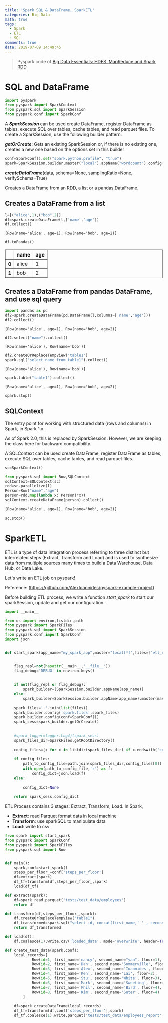 ```yaml
---
title: 'Spark SQL & DataFrame, SparkETL'
categories: Big Data
math: true
tags:
  - Spark
  - ETL
  - SQL
comments: true
date: 2019-07-09 14:49:45
---
```


> Pyspark code of [Big Data Essentials: HDFS, MapReduce and Spark RDD](https://www.coursera.org/learn/big-data-essentials)


<!--more-->

# SQL and DataFrame



```python
import pyspark
from pyspark import SparkContext
from pyspark.sql import SparkSession
from pyspark.conf import SparkConf
```

A ***SparkSession*** can be used create DataFrame, register DataFrame as tables, execute SQL over tables, cache tables, and read parquet files. To create a SparkSession, use the following builder pattern:

***getOrCreate***: Gets an existing SparkSession or, if there is no existing one, creates a new one based on the options set in this builder


```python
conf=SparkConf().set("spark.python.profile", "true")
spark=SparkSession.builder.master("local").appName("wordcount").config(conf=SparkConf()).getOrCreate()
```

***createDataFrame***(data, schema=None, samplingRatio=None, verifySchema=True)

Creates a DataFrame from an RDD, a list or a pandas.DataFrame.




## Creates a DataFrame from a list


```python
l=[("alice",1),("bob",2)]
df=spark.createDataFrame(l,['name','age'])
df.collect()
```


    [Row(name='alice', age=1), Row(name='bob', age=2)]




```python
df.toPandas()
```




<div>
<style scoped>
    .dataframe tbody tr th:only-of-type {
        vertical-align: middle;
    }

    .dataframe tbody tr th {
        vertical-align: top;
    }
    
    .dataframe thead th {
        text-align: right;
    }
</style>

<table border="1" class="dataframe">
  <thead>
    <tr style="text-align: right;">
      <th></th>
      <th>name</th>
      <th>age</th>
    </tr>
  </thead>
  <tbody>
    <tr>
      <th>0</th>
      <td>alice</td>
      <td>1</td>
    </tr>
    <tr>
      <th>1</th>
      <td>bob</td>
      <td>2</td>
    </tr>
  </tbody>
</table>
</div>



## Creates a DataFrame from pandas DataFrame, and use sql query


```python
import pandas as pd
df2=spark.createDataFrame(pd.DataFrame(l,columns=['name','age']))
df2.collect()
```


    [Row(name='alice', age=1), Row(name='bob', age=2)]




```python
df2.select("name").collect()
```


    [Row(name='alice'), Row(name='bob')]




```python
df2.createOrReplaceTempView('table1')
spark.sql("select name from table1").collect()
```


    [Row(name='alice'), Row(name='bob')]




```python
spark.table("table1").collect()
```


    [Row(name='alice', age=1), Row(name='bob', age=2)]




```python
spark.stop()
```



## SQLContext

The entry point for working with structured data (rows and columns) in Spark, in Spark 1.x.

As of Spark 2.0, this is replaced by SparkSession. However, we are keeping the class here for backward compatibility.

A SQLContext can be used create DataFrame, register DataFrame as tables, execute SQL over tables, cache tables, and read parquet files.


```python
sc=SparkContext()
```


```python
from pyspark.sql import Row,SQLContext
sqlContext=SQLContext(sc)
rdd=sc.parallelize(l)
Person=Row("name","age")
person=rdd.map(lambda x: Person(*x))
sqlContext.createDataFrame(person).collect()
```


    [Row(name='alice', age=1), Row(name='bob', age=2)]




```python
sc.stop()
```



# SparkETL 

ETL is a type of data integration process referring to three distinct but interrelated steps (Extract, Transform and Load) and is used to synthesize data from multiple sources many times to build a Data Warehouse, Data Hub, or Data Lake.

Let's write an ETL job on pyspark!

Reference: (https://github.com/AlexIoannides/pyspark-example-project)

Before building ETL process, we write a function *start_spark* to start our sparkSession, update and get our configuration.




```python
import __main__

from os import environ,listdir,path
from pyspark import SparkFiles
from pyspark.sql import SparkSession
from pyspark.conf import SparkConf
import json


def start_spark(app_name="my_spark_app",master="local[*]",files=['etl_conf.json']):


    flag_repl=not(hasattr(__main__,'__file__'))
    flag_debug='DEBUG' in environ.keys()
        
        
    if not(flag_repl or flag_debug):    
        spark_builder=(SparkSession.builder.appName(app_name))
    else:
        spark_builder=SparkSession.builder.appName(app_name).master(master)
    
    spark_files='.'.join(list(files))
    spark_builder.config('spark.files',spark_files)
    spark_builder.config(conf=SparkConf())    
    spark_sess=spark_builder.getOrCreate()
    
    
    #spark_logger=logger.Log4j(spark_sess)
    spark_files_dir=SparkFiles.getRootDirectory()
    
    config_files=[x for x in listdir(spark_files_dir) if x.endswith('conf.json')]
    
    if config_files:
        path_to_config_file=path.join(spark_files_dir,config_files[0])
        with open(path_to_config_file,'r') as f:
            config_dict=json.load(f)
    else:
        
        config_dict=None
    
    return spark_sess,config_dict
```



ETL Process contains 3 stages: Extract, Transform, Load. In Spark,

- **Extract**: read Parquet format data in local machine
- **Transform**: use sparkSQL to manipulate data
- **Load**: write to csv




```python
from spark import start_spark
from pyspark import SparkConf
from pyspark import SparkFiles
from pyspark.sql import Row


def main():
    spark,conf=start_spark()
    steps_per_floor_=conf['steps_per_floor']
    df=extract(spark)
    df_tf=transform(df,steps_per_floor_,spark)
    load(df_tf)

def extract(spark):
    df=spark.read.parquet('tests/test_data/employees')
    return df

def transform(df,steps_per_floor_,spark):
    df.createOrReplaceTempView("table1")
    df_transformed=spark.sql("select id, concat(first_name,' ' , second_name) as name, floor* %s as steps_to_desk from table1"%steps_per_floor_)
    return df_transformed

def load(df):
    df.coalesce(1).write.csv('loaded_data', mode='overwrite', header=True)

def create_test_data(spark,conf):   
    local_records=[
            Row(id=1, first_name='nancy', second_name="yan", floor=1),
            Row(id=2, first_name='Dan', second_name='Sommerville', floor=1),
            Row(id=3, first_name='Alex', second_name='Ioannides', floor=2),
            Row(id=4, first_name='Ken', second_name='Lai', floor=2),
            Row(id=5, first_name='Stu', second_name='White', floor=3),
            Row(id=6, first_name='Mark', second_name='Sweeting', floor=3),
            Row(id=7, first_name='Phil', second_name='Bird', floor=4),
            Row(id=8, first_name='Kim', second_name='Suter', floor=4)
        ]
    
    df=spark.createDataFrame(local_records)
    df_tf=transform(df,conf['steps_per_floor'],spark)
    df_tf.coalesce(1).write.parquet('tests/test_data/employees_report',mode='overwrite')
```
